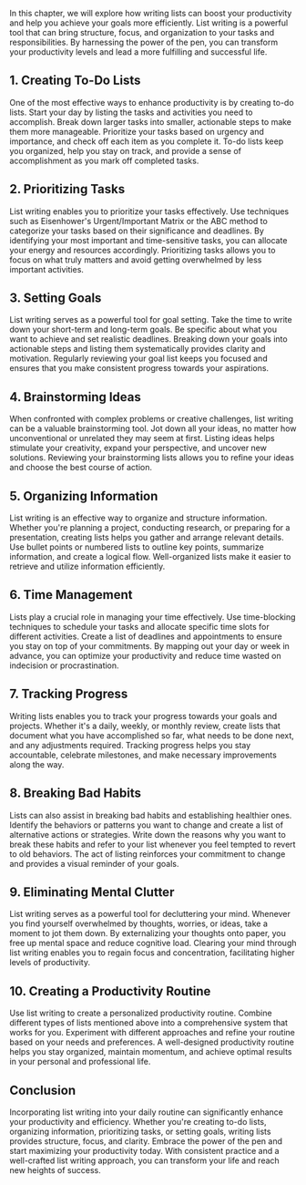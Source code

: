 
In this chapter, we will explore how writing lists can boost your productivity and help you achieve your goals more efficiently. List writing is a powerful tool that can bring structure, focus, and organization to your tasks and responsibilities. By harnessing the power of the pen, you can transform your productivity levels and lead a more fulfilling and successful life.

## 1\. Creating To-Do Lists

One of the most effective ways to enhance productivity is by creating to-do lists. Start your day by listing the tasks and activities you need to accomplish. Break down larger tasks into smaller, actionable steps to make them more manageable. Prioritize your tasks based on urgency and importance, and check off each item as you complete it. To-do lists keep you organized, help you stay on track, and provide a sense of accomplishment as you mark off completed tasks.

## 2\. Prioritizing Tasks

List writing enables you to prioritize your tasks effectively. Use techniques such as Eisenhower's Urgent/Important Matrix or the ABC method to categorize your tasks based on their significance and deadlines. By identifying your most important and time-sensitive tasks, you can allocate your energy and resources accordingly. Prioritizing tasks allows you to focus on what truly matters and avoid getting overwhelmed by less important activities.

## 3\. Setting Goals

List writing serves as a powerful tool for goal setting. Take the time to write down your short-term and long-term goals. Be specific about what you want to achieve and set realistic deadlines. Breaking down your goals into actionable steps and listing them systematically provides clarity and motivation. Regularly reviewing your goal list keeps you focused and ensures that you make consistent progress towards your aspirations.

## 4\. Brainstorming Ideas

When confronted with complex problems or creative challenges, list writing can be a valuable brainstorming tool. Jot down all your ideas, no matter how unconventional or unrelated they may seem at first. Listing ideas helps stimulate your creativity, expand your perspective, and uncover new solutions. Reviewing your brainstorming lists allows you to refine your ideas and choose the best course of action.

## 5\. Organizing Information

List writing is an effective way to organize and structure information. Whether you're planning a project, conducting research, or preparing for a presentation, creating lists helps you gather and arrange relevant details. Use bullet points or numbered lists to outline key points, summarize information, and create a logical flow. Well-organized lists make it easier to retrieve and utilize information efficiently.

## 6\. Time Management

Lists play a crucial role in managing your time effectively. Use time-blocking techniques to schedule your tasks and allocate specific time slots for different activities. Create a list of deadlines and appointments to ensure you stay on top of your commitments. By mapping out your day or week in advance, you can optimize your productivity and reduce time wasted on indecision or procrastination.

## 7\. Tracking Progress

Writing lists enables you to track your progress towards your goals and projects. Whether it's a daily, weekly, or monthly review, create lists that document what you have accomplished so far, what needs to be done next, and any adjustments required. Tracking progress helps you stay accountable, celebrate milestones, and make necessary improvements along the way.

## 8\. Breaking Bad Habits

Lists can also assist in breaking bad habits and establishing healthier ones. Identify the behaviors or patterns you want to change and create a list of alternative actions or strategies. Write down the reasons why you want to break these habits and refer to your list whenever you feel tempted to revert to old behaviors. The act of listing reinforces your commitment to change and provides a visual reminder of your goals.

## 9\. Eliminating Mental Clutter

List writing serves as a powerful tool for decluttering your mind. Whenever you find yourself overwhelmed by thoughts, worries, or ideas, take a moment to jot them down. By externalizing your thoughts onto paper, you free up mental space and reduce cognitive load. Clearing your mind through list writing enables you to regain focus and concentration, facilitating higher levels of productivity.

## 10\. Creating a Productivity Routine

Use list writing to create a personalized productivity routine. Combine different types of lists mentioned above into a comprehensive system that works for you. Experiment with different approaches and refine your routine based on your needs and preferences. A well-designed productivity routine helps you stay organized, maintain momentum, and achieve optimal results in your personal and professional life.

## Conclusion

Incorporating list writing into your daily routine can significantly enhance your productivity and efficiency. Whether you're creating to-do lists, organizing information, prioritizing tasks, or setting goals, writing lists provides structure, focus, and clarity. Embrace the power of the pen and start maximizing your productivity today. With consistent practice and a well-crafted list writing approach, you can transform your life and reach new heights of success.

